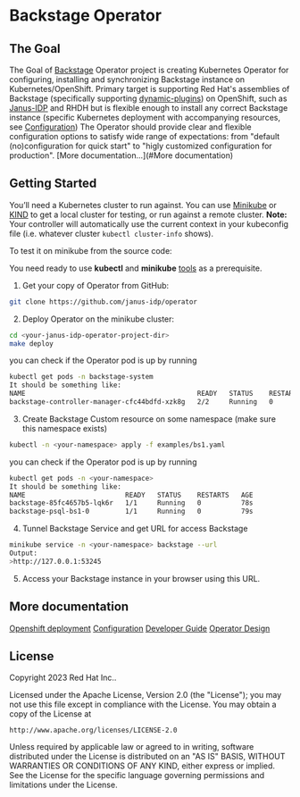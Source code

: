 # Backstage Operator

## The Goal
The Goal of [Backstage](https://backstage.io) Operator project is creating Kubernetes Operator for configuring, installing and synchronizing Backstage instance on Kubernetes/OpenShift. 
Primary target is supporting Red Hat's assemblies of Backstage (specifically supporting [dynamic-plugins]()) on OpenShift, such as [Janus-IDP](https://janus-idp.io/) and RHDH but is flexible enough to install any correct Backstage instance (specific Kubernetes deployment with accompanying resources, see [Configuration](#))
The Operator should provide clear and flexible configuration options to satisfy wide range of expectations: from "default (no)configuration for quick start" to "higly customized configuration for production".
[More documentation...](#More documentation)

## Getting Started
You’ll need a Kubernetes cluster to run against. You can use [Minikube](https://minikube.sigs.k8s.io/docs/) or [KIND](https://sigs.k8s.io/kind) to get a local cluster for testing, or run against a remote cluster.
**Note:** Your controller will automatically use the current context in your kubeconfig file (i.e. whatever cluster `kubectl cluster-info` shows).

To test it on minikube from the source code:

You need ready to use **kubectl** and **minikube** [tools](https://kubernetes.io/docs/tasks/tools/) as a prerequisite.

1.  Get your copy of Operator from GitHub: 
```sh
git clone https://github.com/janus-idp/operator
```
2. Deploy Operator on the minikube cluster:
```sh
cd <your-janus-idp-operator-project-dir>
make deploy
```
you can check if the Operator pod is up by running 
```sh
kubectl get pods -n backstage-system
It should be something like:
NAME                                           READY   STATUS    RESTARTS   AGE
backstage-controller-manager-cfc44bdfd-xzk8g   2/2     Running   0          32s
```
3. Create Backstage Custom resource on some namespace (make sure this namespace exists)
```sh
kubectl -n <your-namespace> apply -f examples/bs1.yaml
```
you can check if the Operator pod is up by running
```sh
kubectl get pods -n <your-namespace>
It should be something like:
NAME                         READY   STATUS    RESTARTS   AGE
backstage-85fc4657b5-lqk6r   1/1     Running   0          78s
backstage-psql-bs1-0         1/1     Running   0          79s

```
4. Tunnel Backstage Service and get URL for access Backstage
```sh
minikube service -n <your-namespace> backstage --url
Output:
>http://127.0.0.1:53245
```
5. Access your Backstage instance in your browser using this URL. 

## More documentation

[Openshift deployment](docs/openshift.md)
[Configuration](docs/configuration.md)
[Developer Guide](docs/developer.md)
[Operator Design](docs/developer.md)


## License

Copyright 2023 Red Hat Inc..

Licensed under the Apache License, Version 2.0 (the "License");
you may not use this file except in compliance with the License.
You may obtain a copy of the License at

    http://www.apache.org/licenses/LICENSE-2.0

Unless required by applicable law or agreed to in writing, software
distributed under the License is distributed on an "AS IS" BASIS,
WITHOUT WARRANTIES OR CONDITIONS OF ANY KIND, either express or implied.
See the License for the specific language governing permissions and
limitations under the License.

